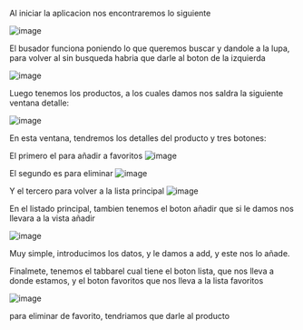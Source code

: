 Al iniciar la aplicacion nos encontraremos lo siguiente

![image](https://user-images.githubusercontent.com/73697215/157924849-bd0d6e87-84b0-41ad-b6c5-6c431cf6c8ab.png)


El busador funciona poniendo lo que queremos buscar y dandole a la lupa, para volver al sin busqueda habria que darle al boton de la izquierda

![image](https://user-images.githubusercontent.com/73697215/157925013-bbfe998e-32c4-4b90-8c64-f6f8ab1cd920.png)


Luego tenemos los productos, a los cuales damos nos saldra la siguiente ventana detalle:

![image](https://user-images.githubusercontent.com/73697215/157925891-89409bdf-90d2-4c6c-b09b-4c0ae9077298.png)

En esta ventana, tendremos los detalles del producto y tres botones:

El primero el para añadir a favoritos ![image](https://user-images.githubusercontent.com/73697215/157925306-03047286-62b7-4dda-b99d-e4fba93b7992.png)

El segundo es para eliminar ![image](https://user-images.githubusercontent.com/73697215/157925356-e30ab5cc-d608-446b-88dc-68dc548732e8.png)

Y el tercero para volver a la lista principal ![image](https://user-images.githubusercontent.com/73697215/157925501-18a1fd8d-9220-4a9b-8106-905fb849c989.png)


En el listado principal, tambien tenemos el boton añadir que si le damos nos llevara a la vista añadir

![image](https://user-images.githubusercontent.com/73697215/157925989-13fe625d-0aa0-413e-ad25-b0ff34848f4f.png)

Muy simple, introducimos los datos, y le damos a add, y este nos lo añade.


Finalmete, tenemos el tabbarel cual tiene el boton lista, que nos lleva a donde estamos, y el boton favoritos que nos lleva a la lista favoritos

![image](https://user-images.githubusercontent.com/73697215/157926816-8f056ad7-e765-4343-a347-51e597f2f3de.png)

para eliminar de favorito, tendriamos que darle al producto
